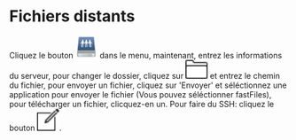 # Fichiers distants

Cliquez le bouton <img src="Remote.png" width=40px> dans le menu, maintenant, entrez les informations du serveur, pour changer le dossier, cliquez sur <img src="organize.png" width=40px> et entrez le chemin du fichier, pour envoyer un fichier, cliquez sur 'Envoyer' et séléctionnez une application pour envoyer le fichier (Vous pouvez séléctionner fastFiles), pour télécharger un fichier, clicquez-en un. Pour faire du SSH: cliquez le bouton <img src="compose.png" width=40px>.
